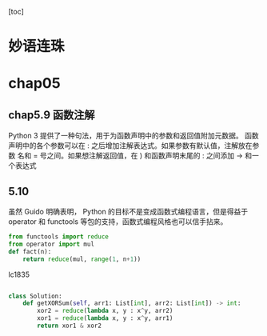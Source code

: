 [toc]
# 妙语连珠


# chap05
## chap5.9 函数注解
Python 3 提供了一种句法，用于为函数声明中的参数和返回值附加元数据。
函数声明中的各个参数可以在 : 之后增加注解表达式。如果参数有默认值，注解放在参数 名和 = 号之间。如果想注解返回值，在 ) 和函数声明末尾的 : 之间添加 -> 和一个表达式

## 5.10
虽然 Guido 明确表明， Python 的目标不是变成函数式编程语言，但是得益于 operator 和 functools 等包的支持，函数式编程风格也可以信手拈来。
```python
from functools import reduce
from operator import mul
def fact(n):
    return reduce(mul, range(1, n+1))
```
lc1835
```python

class Solution:
    def getXORSum(self, arr1: List[int], arr2: List[int]) -> int:
        xor2 = reduce(lambda x, y : x^y, arr2)
        xor1 = reduce(lambda x, y : x^y, arr1)
        return xor1 & xor2
```
